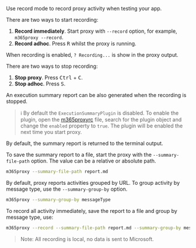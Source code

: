 Use record mode to record proxy activity when testing your app.

There are two ways to start recording:

1. **Record immediately**. Start proxy with `--record` option, for example, `m365proxy --record`.
1. **Record adhoc**. Press <kbd>R</kbd> whilst the proxy is running.

When recording is enabled, `? Recording...` is show in the proxy output.

There are two ways to stop recording:

1. **Stop proxy**. Press <kbd>Ctrl</kbd> + <kbd>C</kbd>.
1. **Stop adhoc**. Press <kbd>S</kbd>.

An execution summary report can be also generated when the recording is stopped.

> ℹ️ By default the `ExecutionSummaryPlugin` is disabled. To enable the plugin, open the [m365proxyrc](https://github.com/microsoft/m365-developer-proxy/wiki/m365proxyrc) file, search for the plugin object and change the `enabled` property to `true`. The plugin will be enabled the next time you start proxy.

By default, the summary report is returned to the terminal output.

To save the summary report to a file, start the proxy with the `--summary-file-path` option. The value can be a relative or absolute path.

```sh
m365proxy --summary-file-path report.md
```

By default, proxy reports activities grouped by URL. To group activity by message type, use the `--summary-group-by` option.

```sh
m365proxy --summary-group-by messageType
```

To record all activity immediately, save the report to a file and group by message type, use:

```sh
m365proxy --record --summary-file-path report.md --summary-group-by messageType
```

> Note: All recording is local, no data is sent to Microsoft.
